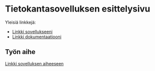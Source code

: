# Tietokantasovelluksen esittelysivu

Yleisiä linkkejä:

* [Linkki sovellukseeni](https://www.cs.helsinki.fi)
* [Linkki dokumentaatiooni](https://www.github.com)

## Työn aihe

[Linkki sovelluksen aiheeseen](http://advancedkittenry.github.io/suunnittelu_ja_tyoymparisto/aiheet/Keskustelufoorumi.html) 
